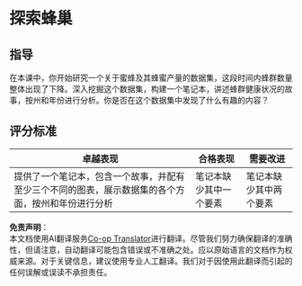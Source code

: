<!--
CO_OP_TRANSLATOR_METADATA:
{
  "original_hash": "680419753c086eef51be86607c623945",
  "translation_date": "2025-08-24T13:43:33+00:00",
  "source_file": "3-Data-Visualization/12-visualization-relationships/assignment.md",
  "language_code": "zh"
}
-->
# 探索蜂巢

## 指导

在本课中，你开始研究一个关于蜜蜂及其蜂蜜产量的数据集，这段时间内蜂群数量整体出现了下降。深入挖掘这个数据集，构建一个笔记本，讲述蜂群健康状况的故事，按州和年份进行分析。你是否在这个数据集中发现了什么有趣的内容？

## 评分标准

| 卓越表现                                                                                                                                               | 合格表现                                 | 需要改进                                 |
| ----------------------------------------------------------------------------------------------------------------------------------------------------- | ---------------------------------------- | ---------------------------------------- |
| 提供了一个笔记本，包含一个故事，并配有至少三个不同的图表，展示数据集的各个方面，按州和年份进行分析                                                   | 笔记本缺少其中一个要素                  | 笔记本缺少其中两个要素                  |

**免责声明**：  
本文档使用AI翻译服务[Co-op Translator](https://github.com/Azure/co-op-translator)进行翻译。尽管我们努力确保翻译的准确性，但请注意，自动翻译可能包含错误或不准确之处。应以原始语言的文档作为权威来源。对于关键信息，建议使用专业人工翻译。我们对于因使用此翻译而引起的任何误解或误读不承担责任。